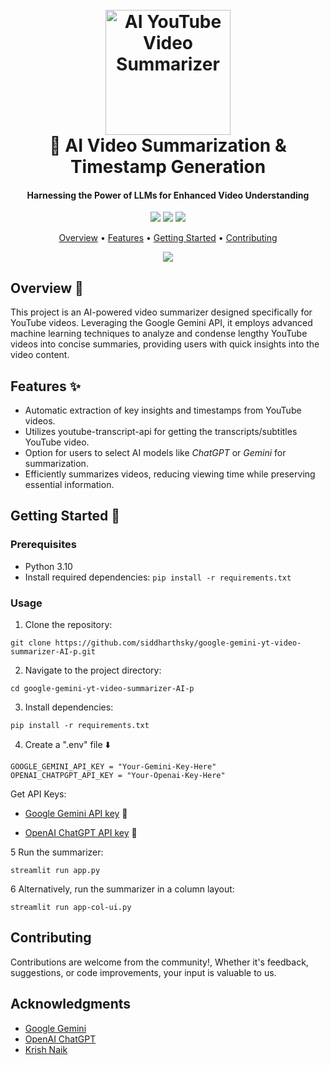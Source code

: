 <h1 align="center">
  <br>
  <a href="https://github.com/siddharthsky/google-gemini-yt-video-summarizer-AI-p"><img src="https://i.imgur.com/Jk1wxO3.png" alt="AI YouTube Video Summarizer" width="200"></a>
  <br>
   🎥 AI Video Summarization & Timestamp Generation
  <br>
</h1>

<h4 align="center">Harnessing the Power of LLMs for Enhanced Video Understanding</h4>

<p align="center">
  <a href="https://github.com/siddharthsky/google-gemini-yt-video-summarizer-AI-p/issues"><img src="https://img.shields.io/github/issues/siddharthsky/google-gemini-yt-video-summarizer-AI-p"></a> 
  <a href="https://github.com/siddharthsky/google-gemini-yt-video-summarizer-AI-p/stargazers"><img src="https://img.shields.io/github/stars/siddharthsky/google-gemini-yt-video-summarizer-AI-p"></a>
  <a href="https://github.com/siddharthsky/google-gemini-yt-video-summarizer-AI-p/blob/main/LICENSE">
    <img src="https://img.shields.io/badge/License-MIT-blue.svg">
  </a>
</p>

<p align="center">
  <a href="#overview">Overview</a> •
  <a href="#features">Features</a> •
  <a href="#getting-started">Getting Started</a> •
  <a href="#getting-started">Contributing</a> 
 
</p>

<p align="center">
  <a href="https://github.com/siddharthsky/google-gemini-yt-video-summarizer-AI-p"><img src="https://raw.githubusercontent.com/siddharthsky/google-gemini-yt-video-summarizer-AI-p/main/research/demo2.gif" ></a>
</p>




## Overview 📝

This project is an AI-powered video summarizer designed specifically for YouTube videos. Leveraging the Google Gemini API, it employs advanced machine learning techniques to analyze and condense lengthy YouTube videos into concise summaries, providing users with quick insights into the video content.


## Features ✨

- Automatic extraction of key insights and timestamps from YouTube videos.
- Utilizes youtube-transcript-api for getting the transcripts/subtitles YouTube video.
- Option for users to select AI models like *ChatGPT* or *Gemini* for summarization.
- Efficiently summarizes videos, reducing viewing time while preserving essential information.

## Getting Started 🚀

### Prerequisites

- Python 3.10
- Install required dependencies: `pip install -r requirements.txt`

### Usage

1. Clone the repository:
```
git clone https://github.com/siddharthsky/google-gemini-yt-video-summarizer-AI-p.git
```
2. Navigate to the project directory:
```
cd google-gemini-yt-video-summarizer-AI-p
```
3. Install dependencies:
```
pip install -r requirements.txt
```
4. Create a ".env" file ⬇️
```
GOOGLE_GEMINI_API_KEY = "Your-Gemini-Key-Here"
OPENAI_CHATPGPT_API_KEY = "Your-Openai-Key-Here"
```

Get API Keys:

- [Google Gemini API key](https://makersuite.google.com/app/apikey) 🔑 
   
- [OpenAI ChatGPT API key](https://platform.openai.com/signup) 🔑 
   

5 Run the summarizer:
```
streamlit run app.py
```
6 Alternatively, run the summarizer in a column layout:
```
streamlit run app-col-ui.py
```

## Contributing

Contributions are welcome from the community!, Whether it's feedback, suggestions, or code improvements, your input is valuable to us. 

## Acknowledgments

- [Google Gemini](https://ai.google.dev/)
- [OpenAI ChatGPT](https://help.openai.com/en/) 
- [Krish Naik](https://www.youtube.com/user/krishnaik06) 
